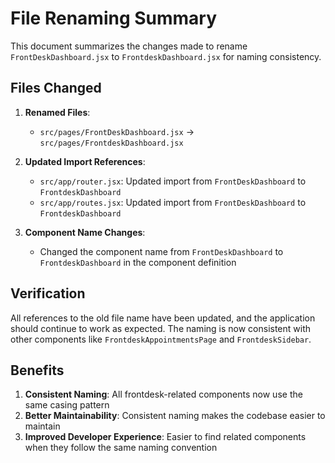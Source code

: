 # File Renaming Summary

This document summarizes the changes made to rename `FrontDeskDashboard.jsx` to `FrontdeskDashboard.jsx` for naming consistency.

## Files Changed

1. **Renamed Files**:
   - `src/pages/FrontDeskDashboard.jsx` → `src/pages/FrontdeskDashboard.jsx`

2. **Updated Import References**:
   - `src/app/router.jsx`: Updated import from `FrontDeskDashboard` to `FrontdeskDashboard`
   - `src/app/routes.jsx`: Updated import from `FrontDeskDashboard` to `FrontdeskDashboard`

3. **Component Name Changes**:
   - Changed the component name from `FrontDeskDashboard` to `FrontdeskDashboard` in the component definition

## Verification

All references to the old file name have been updated, and the application should continue to work as expected. The naming is now consistent with other components like `FrontdeskAppointmentsPage` and `FrontdeskSidebar`.

## Benefits

1. **Consistent Naming**: All frontdesk-related components now use the same casing pattern
2. **Better Maintainability**: Consistent naming makes the codebase easier to maintain
3. **Improved Developer Experience**: Easier to find related components when they follow the same naming convention
